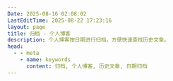 ```yaml
---
Date: 2025-08-16 02:08:02
LastEditTime: 2025-08-22 17:23:16
layout: page
title: 归档 - 个人博客
description: 个人博客按日期进行归档，方便快速查找历史文章。
head:
  - - meta
    - name: keywords
      content: 归档, 个人博客, 历史文章, 日期归档
---
```


<Archive />
